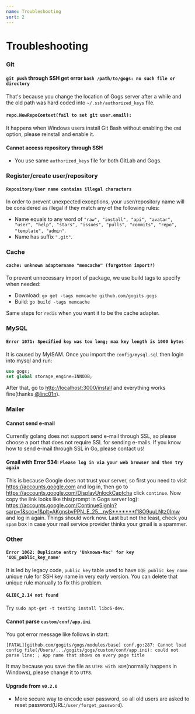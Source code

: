 ```yaml
---
name: Troubleshooting
sort: 2
---
```


# Troubleshooting

### Git

#### `git push` through SSH get error `bash /path/to/gogs: no such file or directory`

That's because you change the location of Gogs server after a while and the old path was hard coded into `~/.ssh/authorized_keys` file.

#### `repo.NewRepoContext(fail to set git user.email):`

It happens when Windows users install Git Bash without enabling the `cmd` option, please reinstall and enable it.

#### Cannot access repository through SSH

- You use same `authorized_keys` file for both GitLab and Gogs.

### Register/create user/repository

#### `Repository/User name contains illegal characters`

In order to prevent unexpected exceptions, your user/repository name will be considered as illegal if they match any of the following rules: 

- Name equals to any word of `"raw", "install", "api", "avatar", "user", "help", "stars", "issues", "pulls", "commits", "repo", "template", "admin"`.
- Name has suffix `".git"`.

### Cache

#### `cache: unknown adaptername "memcache" (forgotten import?)`

To prevent unnecessary import of package, we use build tags to specify when needed:

- Download: `go get -tags memcache github.com/gogits.gogs`
- Build: `go build -tags memcache`

Same steps for `redis` when you want it to be the cache adapter.

### MySQL

#### `Error 1071: Specified key was too long; max key length is 1000 bytes`

It is caused by MyISAM. Once you import the `config/mysql.sql` then login into mysql and run:

```sql
use gogs;
set global storage_engine=INNODB;
```

After that, go to [http://localhost:3000/install](http://localhost:3000/install) and everything works fine(thanks [@linc01n](https://github.com/linc01n)).

### Mailer

#### Cannot send e-mail

Currently golang does not support send e-mail through SSL, so please choose a port that does not require SSL for sending e-mails. If you know how to send e-mail through SSL in Go, please contact us!

#### Gmail with Error 534: `Please log in via your web browser and then try again`

This is because Google does not trust your server, so first you need to visit https://accounts.google.com and log in, then go to https://accounts.google.com/DisplayUnlockCaptcha click `continue`. Now copy the link looks like this(prompt in Gogs server log): https://accounts.google.com/ContinueSignIn?sarp=1&scc=1&plt=AKgnsbvPPN_E_25__nyS*******f18O9uuLNtz0Imw and log in again. Things should work now. Last but not the least, check you `spam` box in case your mail service provider thinks your gmail is a spammer.

### Other

#### `Error 1062: Duplicate entry 'Unknown-Mac' for key 'UQE_public_key_name'`

It is led by legacy code, `public_key` table used to have `UQE_public_key_name` unique rule for SSH key name in very early version. You can delete that unique rule manually to fix this problem.

#### `GLIBC_2.14 not found`

Try `sudo apt-get -t testing install libc6-dev`.

#### Cannot parse `custom/conf/app.ini`

You got error message like follows in start:

```
[FATAL][github.com/gogits/gogs/modules/base] conf.go:287: Cannot load config file(/Users/.../gogits/gogs/custom/conf/app.ini): could not parse line: ; App name that shows on every page title
```

It may because you save the file as `UTF8 with BOM`(normally happens in Windows), please change it to `UTF8`.

#### Upgrade from `v0.2.0`

- More secure way to encode user password, so all old users are asked to reset password(URL:`/user/forget_password`).